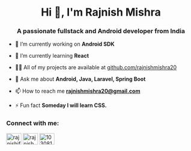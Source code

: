 <h1 align="center">Hi 👋, I'm Rajnish Mishra</h1>
<h3 align="center">A passionate fullstack and Android developer from India</h3>

- 🔭 I’m currently working on **Android SDK**

- 🌱 I’m currently learning **React**

- 👨‍💻 All of my projects are available at [github.com/rajnishmishra20](github.com/rajnishmishra20)

- 💬 Ask me about **Android, Java, Laravel, Spring Boot**

- 📫 How to reach me **rajnishmishra20@gmail.com**

- ⚡ Fun fact **Someday I will learn CSS.**

<h3 align="left">Connect with me:</h3>
<p align="left">
<a href="https://twitter.com/rajnishify" target="blank"><img align="center" src="https://raw.githubusercontent.com/rahuldkjain/github-profile-readme-generator/master/src/images/icons/Social/twitter.svg" alt="rajnishify" height="30" width="40" /></a>
<a href="https://linkedin.com/in/rajnishmishra20" target="blank"><img align="center" src="https://raw.githubusercontent.com/rahuldkjain/github-profile-readme-generator/master/src/images/icons/Social/linked-in-alt.svg" alt="rajnishmishra20" height="30" width="40" /></a>
<a href="https://stackoverflow.com/users/1030813" target="blank"><img align="center" src="https://raw.githubusercontent.com/rahuldkjain/github-profile-readme-generator/master/src/images/icons/Social/stack-overflow.svg" alt="1030813" height="30" width="40" /></a>
</p>
